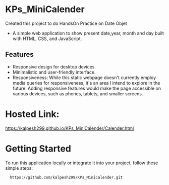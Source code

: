 # KPs_MiniCalender
Created this project to do HandsOn Practice on Date Objet


* A simple web application to show present date,year, month and day built with HTML, CSS, and JavaScript.

## Features

- Responsive design for desktop devices.
- Minimalistic and user-friendly interface.
- Responsiveness: While this static webpage doesn't currently employ media queries for responsiveness, it's an area I intend to explore in the future. Adding responsive features would make the page accessible on various devices, such as phones, tablets, and smaller screens.

# Hosted Link:
  https://kalpesh299.github.io/KPs_MiniCalender/Calender.html

# Getting Started

To run this application locally or integrate it into your project, follow these simple steps:
 ```bash
   https://github.com/kalpesh299/KPs_MiniCalender.git


